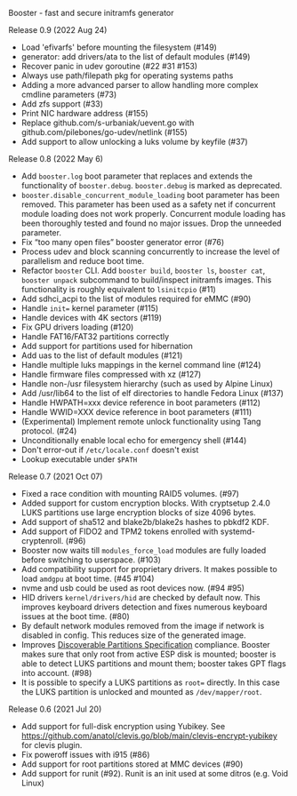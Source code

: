 Booster - fast and secure initramfs generator

Release 0.9 (2022 Aug 24)
  * Load 'efivarfs' before mounting the filesystem (#149)
  * generator: add drivers/ata to the list of default modules (#149)
  * Recover panic in udev goroutine (#22 #31 #153)
  * Always use path/filepath pkg for operating systems paths
  * Adding a more advanced parser to allow handling more complex cmdline parameters (#73)
  * Add zfs support (#33)
  * Print NIC hardware address (#155)
  * Replace github.com/s-urbaniak/uevent.go with github.com/pilebones/go-udev/netlink (#155)
  * Add support to allow unlocking a luks volume by keyfile (#37)

Release 0.8 (2022 May 6)
  * Add `booster.log` boot parameter that replaces and extends the functionality of `booster.debug`. `booster.debug` is marked as deprecated.
  * `booster.disable_concurrent_module_loading` boot parameter has been removed. This parameter has been used as a safety net if concurrent module loading does not work properly. Concurrent module loading has been thoroughly tested and found no major issues. Drop the unneeded parameter.
  * Fix “too many open files” booster generator error (#76)
  * Process udev and block scanning concurrently to increase the level of parallelism and reduce boot time.
  * Refactor `booster` CLI. Add `booster build`, `booster ls`, `booster cat`, `booster unpack` subcommand to build/inspect initramfs images. This functionality is roughly equivalent to `lsinitcpio` (#11)
  * Add sdhci_acpi to the list of modules required for eMMC (#90)
  * Handle `init=` kernel parameter (#115)
  * Handle devices with 4K sectors (#119)
  * Fix GPU drivers loading (#120)
  * Handle FAT16/FAT32 partitions correctly
  * Add support for partitions used for hibernation
  * Add uas to the list of default modules (#121)
  * Handle multiple luks mappings in the kernel command line (#124)
  * Handle firmware files compressed with xz (#127)
  * Handle non-/usr filesystem hierarchy (such as used by Alpine Linux)
  * Add /usr/lib64 to the list of elf directories to handle Fedora Linux (#137)
  * Handle HWPATH=xxx device reference in boot parameters (#112)
  * Handle WWID=XXX device reference in boot parameters (#111)
  * (Experimental) Implement remote unlock functionality using Tang protocol. (#24)
  * Unconditionally enable local echo for emergency shell (#144)
  * Don't error-out if `/etc/locale.conf` doesn't exist
  * Lookup executable under `$PATH`

Release 0.7 (2021 Oct 07)
  * Fixed a race condition with mounting RAID5 volumes. (#97)
  * Added support for custom encryption blocks. With cryptsetup 2.4.0 LUKS partitions use large encryption blocks of size 4096 bytes.
  * Add support of sha512 and blake2b/blake2s hashes to pbkdf2 KDF.
  * Add support of FIDO2 and TPM2 tokens enrolled with systemd-cryptenroll. (#96)
  * Booster now waits till `modules_force_load` modules are fully loaded before switching to userspace. (#103)
  * Add compatibility support for proprietary drivers. It makes possible to load `amdgpu` at boot time. (#45 #104)
  * nvme and usb could be used as root devices now. (#94 #95)
  * HID drivers `kernel/drivers/hid` are checked by default now. This improves keyboard drivers detection and fixes numerous keyboard issues at the boot time. (#80)
  * By default network modules removed from the image if network is disabled in config. This reduces size of the generated image.
  * Improves [Discoverable Partitions Specification](https://systemd.io/DISCOVERABLE_PARTITIONS/) compliance.
    Booster makes sure that only root from active ESP disk is mounted; booster is able to detect LUKS partitions and mount them; booster takes GPT flags into account. (#98)
  * It is possible to specify a LUKS partitions as `root=` directly. In this case the LUKS partition is unlocked and mounted as `/dev/mapper/root`.

Release 0.6 (2021 Jul 20)
  * Add support for full-disk encryption using Yubikey. See https://github.com/anatol/clevis.go/blob/main/clevis-encrypt-yubikey for clevis plugin.
  * Fix poweroff issues with i915 (#86)
  * Add support for root partitions stored at MMC devices (#90)
  * Add support for runit (#92). Runit is an init used at some ditros (e.g. Void Linux)
